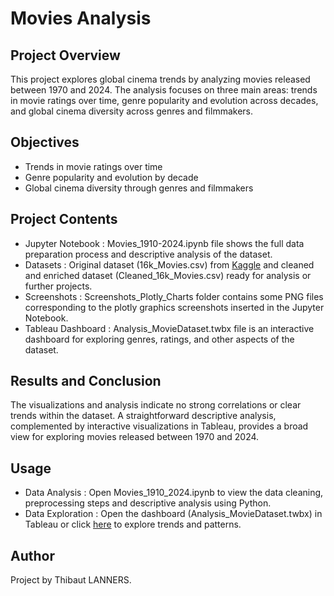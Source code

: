 # Movies Analysis

## Project Overview
This project explores global cinema trends by analyzing movies released between 1970 and 2024. The analysis focuses on three main areas: trends in movie ratings over time, genre popularity and evolution across decades, and global cinema diversity across genres and filmmakers.

## Objectives
- Trends in movie ratings over time
- Genre popularity and evolution by decade
- Global cinema diversity through genres and filmmakers

## Project Contents
- Jupyter Notebook : Movies_1910-2024.ipynb file shows the full data preparation process and descriptive analysis of the dataset.
- Datasets : Original dataset (16k_Movies.csv) from [Kaggle](https://www.kaggle.com/datasets/kashifsahil/16000-movies-1910-2024-metacritic) and cleaned and enriched dataset (Cleaned_16k_Movies.csv) ready for analysis or further projects.
- Screenshots : Screenshots_Plotly_Charts folder contains some PNG files corresponding to the plotly graphics screenshots inserted in the Jupyter Notebook.
- Tableau Dashboard : Analysis_MovieDataset.twbx file is an interactive dashboard for exploring genres, ratings, and other aspects of the dataset.

## Results and Conclusion
The visualizations and analysis indicate no strong correlations or clear trends within the dataset. A straightforward descriptive analysis, complemented by interactive visualizations in Tableau, provides a broad view for exploring movies released between 1970 and 2024.

## Usage 
- Data Analysis : Open Movies_1910_2024.ipynb to view the data cleaning, preprocessing steps and descriptive analysis using Python.
- Data Exploration : Open the dashboard (Analysis_MovieDataset.twbx) in Tableau or click [here](https://public.tableau.com/shared/6CJJQQP8N?:display_count=n&:origin=viz_share_link) to explore trends and patterns.

## Author
Project by Thibaut LANNERS.